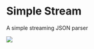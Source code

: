 # Simple Stream
A simple streaming JSON parser

![](https://travis-ci.org/mguymon/simple_stream.svg?branch=master)
